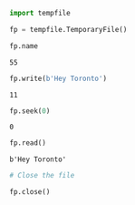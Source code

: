 ```python
import tempfile
```


```python
fp = tempfile.TemporaryFile()
```


```python
fp.name
```




    55




```python
fp.write(b'Hey Toronto')
```




    11




```python
fp.seek(0)
```




    0




```python
fp.read()
```




    b'Hey Toronto'




```python
# Close the file

fp.close()
```


```python

```
